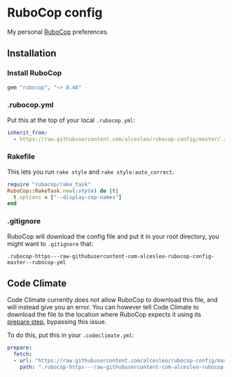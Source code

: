 # RuboCop config

My personal [RuboCop](https://github.com/bbatsov/rubocop/) preferences.

## Installation

### Install RuboCop

```ruby
gem "rubocop", "~> 0.48"
```

### .rubocop.yml

Put this at the top of your local `.rubocop.yml`:

```yml
inherit_from:
  - https://raw.githubusercontent.com/alcesleo/rubocop-config/master/.rubocop.yml
```

### Rakefile

This lets you run `rake style` and `rake style:auto_correct`.

```ruby
require "rubocop/rake_task"
RuboCop::RakeTask.new(:style) do |t|
  t.options = ["--display-cop-names"]
end
```

### .gitignore

RuboCop will download the config file and put it in your root directory, you
might want to `.gitignore` that:

```
.rubocop-https---raw-githubusercontent-com-alcesleo-rubocop-config-master--rubocop-yml
```

## Code Climate

Code Climate currently does not allow RuboCop to download this file, and will
instead give you an error. You can however tell Code Climate to download the
file to the location where RuboCop expects it using its [prepare
step](https://docs.codeclimate.com/docs/configuring-the-prepare-step),
bypassing this issue.

To do this, put this in your `.codeclimate.yml`:

```yaml
prepare:
  fetch:
  - url: "https://raw.githubusercontent.com/alcesleo/rubocop-config/master/.rubocop.yml"
    path: ".rubocop-https---raw-githubusercontent-com-alcesleo-rubocop-config-master--rubocop-yml"
```
